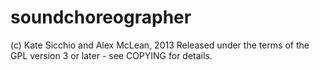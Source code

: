 soundchoreographer
==================

(c) Kate Sicchio and Alex McLean, 2013
Released under the terms of the GPL version 3 or later - see COPYING for 
details.
